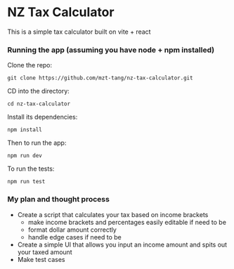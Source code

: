 # NZ Tax Calculator

This is a simple tax calculator built on vite + react

### Running the app (assuming you have node + npm installed)
Clone the repo:

`git clone https://github.com/mzt-tang/nz-tax-calculator.git`

CD into the directory:

`cd nz-tax-calculator`

Install its dependencies:

`npm install`

Then to run the app:

`npm run dev`

To run the tests:

`npm run test`


### My plan and thought process
- Create a script that calculates your tax based on income brackets
  - make income brackets and percentages easily editable if need to be
  - format dollar amount correctly
  - handle edge cases if need to be
- Create a simple UI that allows you input an income amount and spits out your taxed amount
- Make test cases
